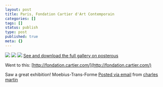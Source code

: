 ```yaml
---
layout: post
title: Paris, Fondation Cartier d'Art Contemporain
categories: []
tags: []
status: publish
type: post
published: true
meta: {}
---
```


<!-- DOUble post posterous images -->

[![](http://posterous.com/getfile/files.posterous.com/charlesmartin/JfimZmEY8Bkoy7crqrmpBj1F9UyCooJfxWBkEf5yw0lMvu1X8HdFd4KVTQWY/photo_1.jpg.scaled.500.jpg)](http://posterous.com/getfile/files.posterous.com/charlesmartin/hoQjorqLxNg02jhK5Yw2uU9cefT3azirgUgrLl2Uuv0ml8SjrOQ7ZjyW52kK/photo_1.jpg.scaled.1000.jpg) 
[![](http://posterous.com/getfile/files.posterous.com/charlesmartin/rQfaMrVwHdS9jHD9lLPksUxRZPThUZslvzm2e4jDlE7uCC8q40d4lfBKvSm8/photo_2.jpg.scaled.500.jpg)](http://posterous.com/getfile/files.posterous.com/charlesmartin/a3K92MGM7BgTKSAJWswHDGKS77n1NW9WGx0eUVrSVQYxPHm7zPmsyCyMo3DQ/photo_2.jpg.scaled.1000.jpg) 
[![](http://posterous.com/getfile/files.posterous.com/charlesmartin/kKJXLg7MhtTlbNygrQHduQQQXk9jhiB0eBwDsHkoczNm4B7zDmrEHJAnLICs/photo_3.jpg.scaled.500.jpg)](http://posterous.com/getfile/files.posterous.com/charlesmartin/uRPP5jqEJvp8392omU16wQmj2ZRQPYpRbkTTn7vcCBlMLGFMt8ADrdzGiG4p/photo_3.jpg.scaled.1000.jpg) 
[See and download the full gallery on posterous](http://charlesmartin.posterous.com/paris-fondation-cartier-dart-contemporain)

Went to this: 
[http://fondation.cartier.com/](http://fondation.cartier.com/) 

Saw a great exhibition! Moebius-Trans-Forme 
[Posted via email](http://posterous.com)  from 
[charles martin](http://charlesmartin.posterous.com/paris-fondation-cartier-dart-contemporain)
